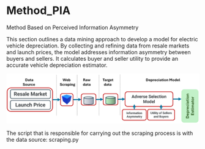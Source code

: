 # Method_PIA
Method Based on Perceived Information Asymmetry

This section outlines a data mining approach to develop a model for electric vehicle depreciation. By collecting and refining data from resale markets and launch prices, the model addresses information asymmetry between buyers and sellers. It calculates buyer and seller utility to provide an accurate vehicle depreciation estimator.

![Alt text](https://github.com/jpanzolaa/Method_PIA/blob/main/img/Fig01.png)

The script that is responsible for carrying out the scraping process is with the data source: scraping.py
